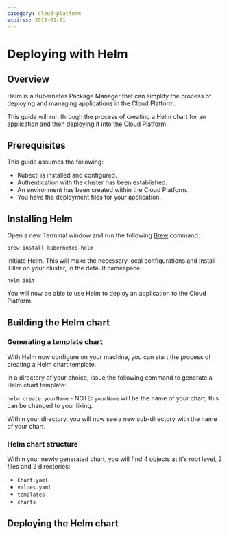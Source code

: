 ```yaml
---
category: cloud-platform
expires: 2018-01-31
---
```


# Deploying with Helm

## Overview

Helm is a Kubernetes Package Manager that can simplify the process of deploying and managing applications in the Cloud Platform.

This guide will run through the process of creating a Helm chart for an application and then deploying it into the Cloud Platform.

## Prerequisites

This guide assumes the following:

* Kubectl is installed and configured.
* Authentication with the cluster has been established.
* An environment has been created within the Cloud Platform.
* You have the deployment files for your application.

## Installing Helm

Open a new Terminal window and run the following [Brew](https://brew.sh/) command:

`brew install kubernetes-helm`

Initiate Helm. This will make the necessary local configurations and install Tiller on your cluster, in the default namespace:

`helm init`

You will now be able to use Helm to deploy an application to the Cloud Platform.

## Building the Helm chart

### Generating a template chart

With Helm now configure on your machine, you can start the process of creating a Helm chart template.

In a directory of your choice, issue the following command to generate a Helm chart template:

`helm create yourName` - NOTE: `yourName` will be the name of your chart, this can be changed to your liking.

Within your directory, you will now see a new sub-directory with the name of your chart.

### Helm chart structure

Within your newly generated chart, you will find 4 objects at it's root level, 2 files and 2 directories:

* `Chart.yaml`
* `values.yaml`
* `templates`
* `charts`

### 


## Deploying the Helm chart
